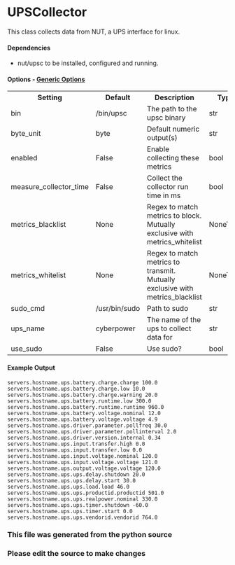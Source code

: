 UPSCollector
=====

This class collects data from NUT, a UPS interface for linux.

#### Dependencies

 * nut/upsc to be installed, configured and running.


#### Options - [Generic Options](Configuration)

<table><tr><th>Setting</th><th>Default</th><th>Description</th><th>Type</th></tr>
<tr><td>bin</td><td>/bin/upsc</td><td>The path to the upsc binary</td><td>str</td></tr>
<tr><td>byte_unit</td><td>byte</td><td>Default numeric output(s)</td><td>str</td></tr>
<tr><td>enabled</td><td>False</td><td>Enable collecting these metrics</td><td>bool</td></tr>
<tr><td>measure_collector_time</td><td>False</td><td>Collect the collector run time in ms</td><td>bool</td></tr>
<tr><td>metrics_blacklist</td><td>None</td><td>Regex to match metrics to block. Mutually exclusive with metrics_whitelist</td><td>NoneType</td></tr>
<tr><td>metrics_whitelist</td><td>None</td><td>Regex to match metrics to transmit. Mutually exclusive with metrics_blacklist</td><td>NoneType</td></tr>
<tr><td>sudo_cmd</td><td>/usr/bin/sudo</td><td>Path to sudo</td><td>str</td></tr>
<tr><td>ups_name</td><td>cyberpower</td><td>The name of the ups to collect data for</td><td>str</td></tr>
<tr><td>use_sudo</td><td>False</td><td>Use sudo?</td><td>bool</td></tr>
</table>

#### Example Output

```
servers.hostname.ups.battery.charge.charge 100.0
servers.hostname.ups.battery.charge.low 10.0
servers.hostname.ups.battery.charge.warning 20.0
servers.hostname.ups.battery.runtime.low 300.0
servers.hostname.ups.battery.runtime.runtime 960.0
servers.hostname.ups.battery.voltage.nominal 12.0
servers.hostname.ups.battery.voltage.voltage 4.9
servers.hostname.ups.driver.parameter.pollfreq 30.0
servers.hostname.ups.driver.parameter.pollinterval 2.0
servers.hostname.ups.driver.version.internal 0.34
servers.hostname.ups.input.transfer.high 0.0
servers.hostname.ups.input.transfer.low 0.0
servers.hostname.ups.input.voltage.nominal 120.0
servers.hostname.ups.input.voltage.voltage 121.0
servers.hostname.ups.output.voltage.voltage 120.0
servers.hostname.ups.ups.delay.shutdown 20.0
servers.hostname.ups.ups.delay.start 30.0
servers.hostname.ups.ups.load.load 46.0
servers.hostname.ups.ups.productid.productid 501.0
servers.hostname.ups.ups.realpower.nominal 330.0
servers.hostname.ups.ups.timer.shutdown -60.0
servers.hostname.ups.ups.timer.start 0.0
servers.hostname.ups.ups.vendorid.vendorid 764.0
```

### This file was generated from the python source
### Please edit the source to make changes

